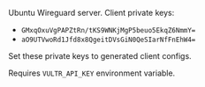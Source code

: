 Ubuntu Wireguard server. Client private keys:

- `GMxqOxuVgPAPZtRn/tKS9WNKjMgP5beuo5EkqZ6NmmY=`
- `aO9UTVwoRd1Jfd8x8QgeitDVsGiN0QeSIarNfFnEhW4=`

Set these private keys to generated client configs.

Requires `VULTR_API_KEY` environment variable.

